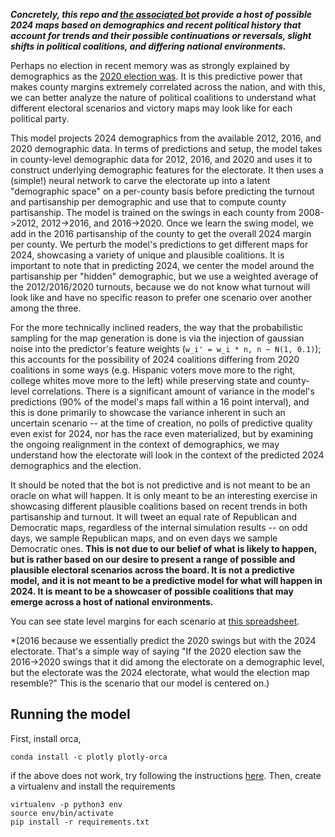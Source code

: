 **_Concretely, this repo and [the associated bot](https://twitter.com/bot_2024) provide a host of possible 2024 maps based on demographics and recent political history that account for trends and their possible continuations or reversals, slight shifts in political coalitions, and differing national environments._**

Perhaps no election in recent memory was as strongly explained by demographics as the [2020 election was](https://centerforpolitics.org/crystalball/articles/demographics-and-expectations-analyzing-biden-and-trumps-performances/). It is this predictive power that makes county margins extremely correlated across the nation, and with this, we can better analyze the nature of political coalitions to understand what different electoral scenarios and victory maps may look like for each political party.

This model projects 2024 demographics from the available 2012, 2016, and 2020 demographic data. In terms of predictions and setup, the model takes in county-level demographic data for 2012, 2016, and 2020 and uses it to construct underlying demographic features for the electorate. It then uses a (simple!) neural network to carve the electorate up into a latent "demographic space" on a per-county basis before predicting the turnout and partisanship per demographic and use that to compute county partisanship. The model is trained on the swings in each county from 2008->2012, 2012->2016, and 2016->2020. Once we learn the swing model, we add in the 2016 partisanship of the county to get the overall 2024 margin per county. We perturb the model's predictions to get different maps for 2024, showcasing a variety of unique and plausible coalitions. It is important to note that in predicting 2024, we center the model around the partisanship per "hidden" demographic, but we use a weighted average of the 2012/2016/2020 turnouts, because we do not know what turnout will look like and have no specific reason to prefer one scenario over another among the three. 

For the more technically inclined readers, the way that the probabilistic sampling for the map generation is done is via the injection of gaussian noise into the predictor's feature weights (`w_i' = w_i * n, n ~ N(1, 0.1)`); this accounts for the possibility of 2024 coalitions differing from 2020 coalitions in some ways (e.g. Hispanic voters move more to the right, college whites move more to the left) while preserving state and county-level correlations. There is a significant amount of variance in the model's predictions (90% of the model's maps fall within a 16 point interval), and this is done primarily to showcase the variance inherent in such an uncertain scenario -- at the time of creation, no polls of predictive quality even exist for 2024, nor has the race even materialized, but by examining the ongoing realignment in the context of demographics, we may understand how the electorate will look in the context of the predicted 2024 demographics and the election. 

It should be noted that the bot is not predictive and is not meant to be an oracle on what will happen. It is only meant to be an interesting exercise in showcasing different plausible coalitions based on recent trends in both partisanship and turnout. It will tweet an equal rate of Republican and Democratic maps, regardless of the internal simulation results -- on odd days, we sample Republican maps, and on even days we sample Democratic ones. **This is not due to our belief of what is likely to happen, but is rather based on our desire to present a range of possible and plausible electoral scenarios across the board. It is not a predictive model, and it is not meant to be a predictive model for what will happen in 2024. It is meant to be a showcaser of possible coalitions that may emerge across a host of national environments.**

You can see state level margins for each scenario at [this spreadsheet](https://docs.google.com/spreadsheets/d/1GD9GahVdiuYDR82Ne7oV_qW2hKwbL7cuyhgD1AhbZ48/edit#gid=0).

*(2016 because we essentially predict the 2020 swings but with the 2024 electorate. That's a simple way of saying "If the 2020 election saw the 2016->2020 swings that it did among the electorate on a demographic level, but the electorate was the 2024 electorate, what would the election map resemble?" This is the scenario that our model is centered on.)
## Running the model

First, install orca,

```
conda install -c plotly plotly-orca
```

if the above does not work, try following the instructions [here](https://plotly.com/python/orca-management/).
Then, create a virtualenv and install the requirements

```
virtualenv -p python3 env
source env/bin/activate
pip install -r requirements.txt
```
